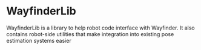 # WayfinderLib

WayfinderLib is a library to help robot code interface with Wayfinder. It also contains robot-side utilities that make integration into existing pose estimation systems easier